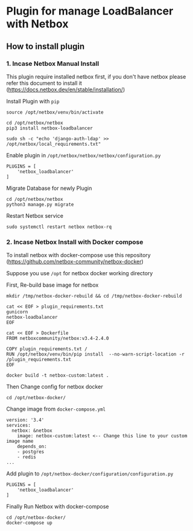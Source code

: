 # Plugin for manage LoadBalancer with Netbox

## How to install plugin

### 1. Incase Netbox Manual Install

This plugin require installed netbox first, if you don't have netbox please refer this document to install it (https://docs.netbox.dev/en/stable/installation/)

Install Plugin with `pip`

```
source /opt/netbox/venv/bin/activate
```

```
cd /opt/netbox/netbox
pip3 install netbox-loadbalancer
```

```
sudo sh -c "echo 'django-auth-ldap' >> /opt/netbox/local_requirements.txt"
```

Enable plugin in `/opt/netbox/netbox/netbox/configuration.py`

```
PLUGINS = [
    'netbox_loadbalancer'
]
```

Migrate Database for newly Plugin

```
cd /opt/netbox/netbox
python3 manage.py migrate
```

Restart Netbox service

```
sudo systemctl restart netbox netbox-rq
```

### 2. Incase Netbox Install with Docker compose

To install netbox with docker-compose use this repository (https://github.com/netbox-community/netbox-docker)

Suppose you use `/opt` for netbox docker working directory

First, Re-build base image for netbox

```
mkdir /tmp/netbox-docker-rebuild && cd /tmp/netbox-docker-rebuild
```

```
cat << EOF > plugin_requirements.txt
gunicorn
netbox-loadbalancer
EOF
```

```
cat << EOF > Dockerfile
FROM netboxcommunity/netbox:v3.4-2.4.0

COPY plugin_requirements.txt /
RUN /opt/netbox/venv/bin/pip install  --no-warn-script-location -r /plugin_requirements.txt
EOF
```

```
docker build -t netbox-custom:latest .
```

Then Change config for netbox docker

```
cd /opt/netbox-docker/
```

Change image from `docker-compose.yml`

```
version: '3.4'
services:
  netbox: &netbox
    image: netbox-custom:latest <-- Change this line to your custom image name
    depends_on:
    - postgres
    - redis
...
```

Add plugin to `/opt/netbox-docker/configuration/configuration.py`

```
PLUGINS = [
    'netbox_loadbalancer'
]
```

Finally Run Netbox with docker-compose

```
cd /opt/netbox-docker/
docker-compose up
```